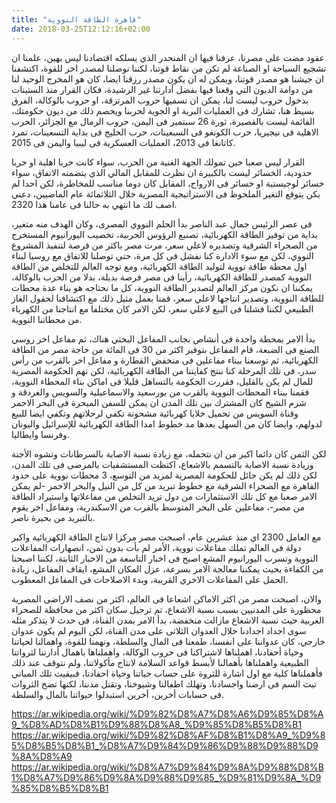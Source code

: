 ```yaml
---
title: "قاهرة الطاقة النووية"
date: 2018-03-25T12:12:16+02:00
---
```


عقود مضت على مصرنا، عرفنا فيها ان المنحدر الذي يسلكه اقتصادنا ليس بهين، علمنا ان
تشجيع السياحة او الصناعة لم تكن من نقاط قوتنا، لكننا توصلنا لمصدر اخر للقوة،
اكتشفنا ان جيشنا هو مصدر قوتنا، ويمكن له ان يكون مصدر رزقنا ايضا، كان هو المخرج
الوحيد لنا من دوامة الديون التي وقعنا فيها بفضل أدارتنا غير الرشيدة، فكان القرار
منذ الستينات بدخول حروب ليست لنا، يمكن ان تسميها حروب المرتزقة، او حروب
بالوكالة، الفرق بسيط هنا، تشارك فى العمليات البرية او الجوية لحربنا ويخصم ذلك من
ديون حكومتك، القائمة ليست بالقصيرة، ثورة 26 سبتمبر فى اليمن، حروب الرمال مع
الجزائر، الحرب الاهلية فى نيجيريا، حرب الكونغو فى السبعينات، حرب الخليج فى بداية
التسعينات، تمرد كاتانغا فى 2013، العمليات العسكرية فى ليبيا واليمن فى 2015.

القرار ليس صعبا حين تمولك الجهة الغنية من الحرب، سواء كانت حربا اهلية او حربا
حدودية، الخسائر ليست بالكبيرة ان نظرت للمقابل المالي الذي يتضمنه الاتفاق، سواء
خسائر لوجيستية او خسائر فى الارواح، المقابل كان دوما مناسب للمخاطرة، لكن احدا لم
يكن يتوقع التغير الملحوظ فى الاستراتيجية المصرية خلال الثلاثمائة عام الماضيين،
دعني اصف لك ما انتهي به حالنا فى عامنا هذا 2320.

فى عصر الرئيس جمال عبد الناصر بدأ الحلم النووي المصرى، وكان الهدف منه متغير،
بداية من توفير الطاقة الكهربائية، تصنيع الرؤوس الحربية، تخصيب اليورانيوم
المستخرج من الصحراء الشرقية وتصديره لاعلي سعر، مرت مصر باكثر من فرصة لتنفيذ
المشروع النووي، لكن مع سوء الادارة كنا نفشل فى كل مرة، حتي توصلنا للاتفاق مع
روسيا لبناء اول محطة طاقة نووية لتوليد الطاقة الكهربائية، ومع توجه العالم للتخلص
من الطاقة النووية كمصدر للطاقة الكهربائية، رأينا فى مصر فرصة بديلة، بدلا من
الحرب بالوكالة، يمكننا ان نكون مركز العالم لتصدير الطاقة النووية، كل ما نحتاجه
هو بناء عدة محطات للطاقة النووية، وتصدير انتاجها لاعلي سعر، قمنا بعمل مثيل ذلك
مع اكتشافنا لحقول الغاز الطبيعي لكننا فشلنا فى البيع لاعلي سعر، لكن الامر كان
مختلفا مع انتاجنا من الكهرباء من محطاتنا النووية.

بدأ الامر بمحطة واحدة فى أنشاص بجانب المفاعل البحثي هناك، ثم مفاعل اخر روسي
الصنع فى الضبعة، قام المفاعل بتوفير اكثر من 30 فى المائة من حاجة مصر من الطاقة
الكهربائية، ثم توسعنا ببناء مفاعلين فى منخفض القطارة و مفاعل اخر بالقرب من رأس
سدر، فى تلك المرحلة كنا ننتج كفايتنا من الطاقة الكهربائية، لكن نهم الحكومة
المصرية للمال لم يكن بالقليل، فقررت الحكومة بالتساهل قليلا فى اماكن بناء المحطاء
النووية، فقمنا ببناء المحطات النووية بالقرب من بورسعيد والاسماعيلية والسويس
والغردقة و شرم الشيخ كان المشترك بين تلك المدن ان يمكن للسفن المبحرة فى البحر
الاحمر وقناة السويس من تحميل خلايا كهربائية مشحونة تكفي لرحلاتهم وتكفي ايضا
للبيع لدولهم، وايضا كان من السهل بعدها مد خطوط امدا الطاقة الكهربائية للإسرائيل
واليونان وفرنسا وايطاليا.

لكن الثمن كان دائما اكبر من ان نتحمله، مع زيادة نسبة الاصابة بالسرطانات وتشوه
الأجنة وزيادة نسبة الاصابة بالتسمم بالاشعاع، اكتظت المستشفيات بالمرضى فى تلك
المدن، لكن ذلك لم يكن حائل للحكومة المصرية لمزيد من التوسع، 3 محطات نووية على
حدود القاهرة مع الصحراء الشرقية مع خطوط تبريد من كل من النيل والبحر الاحمر -لم
يمكن الامر صعبا مع كل تلك الاستثمارات من دول تريد التخلص من مفاعلاتها واستيراد
الطاقة من مصر-، مفاعلين على البحر المتوسط بالقرب من الاسكندرية، ومفاعل اخر يقوم
بالتبريد من بحيرة ناصر.

مع العامل 2300 اي منذ عشرين عام، اصبحت مصر مركزا لانتاج الطاقة الكهربائية واكبر
دولة فى العالم تملك مفاعلات نووية، الأمر لم بأت بدون ثمن، انصهارات المفاعلات
النووية وتسرب اليورانيوم المشع اصبح فى اخبار التاسعة من الاخبار الثابتة، لكننا
اصبحنا من الكفاءة بحيث يمكننا معالجة الامر بسرعة، عزل المكان المشع، ايقاف
المفاعل، زيادة الحمل على المفاعلات الاخري القريبة، وبدء الاصلاحات فى المفاعل
المعطوب.

والان، اصبحت مصر من اكثر الاماكن اشعاعا فى العالم، اكثر من نصف الاراضى المصرية
محظورة على المدنيين بسبب نسبة الاشعاع، تم ترحيل سكان اكثر من محافظة للصحراء
الغربية حيث نسبة الاشعاع مازالت منخفضة، بدأ الامر بمدن القناة، فى حدث لا يتذكر
مثله سوى اجداد اجدادنا خلال العدوان الثلاثى على مدن القناة، لكن اليوم لم يكون
عدوان خارجي، كان عدواننا على انفسنا، طمعنا فى المال والسلطة، ونهمنا للقوة،
واهمالنا لحياتنا وحياة أحفادنا، اهملناها لاشتراكنا فى حروب الوكالة، واهملناها
باهمال أدارتنا لثرواتنا الطبيعية واهملناها بأهمالنا لأبسط قواعد السلامة لانتاج
مأكولاتنا، ولم نتوقف عند ذلك فأهملناها كلية مع اول اشارة للثروة على حساب حياتنا
وحياة احفادنا، فبيقيت تلك المباني تبث السم فى ارضنا واجسادنا، وتهلك اطفالنا
وشيوخنا، وتقتل مدننا، لكنها تضخ الثروات فى حسابات أخرين، أخرين استبدلوا حيواتنا
بالمال والسلطة.

<https://ar.wikipedia.org/wiki/%D9%82%D8%A7%D8%A6%D9%85%D8%A9_%D8%AD%D8%B1%D9%88%D8%A8_%D9%85%D8%B5%D8%B1>
<https://ar.wikipedia.org/wiki/%D9%82%D8%AF%D8%B1%D8%A9_%D9%85%D8%B5%D8%B1_%D8%A7%D9%84%D9%86%D9%88%D9%88%D9%8A%D8%A9>
<https://ar.wikipedia.org/wiki/%D8%A7%D9%84%D9%8A%D9%88%D8%B1%D8%A7%D9%86%D9%8A%D9%88%D9%85_%D9%81%D9%8A_%D9%85%D8%B5%D8%B1>
